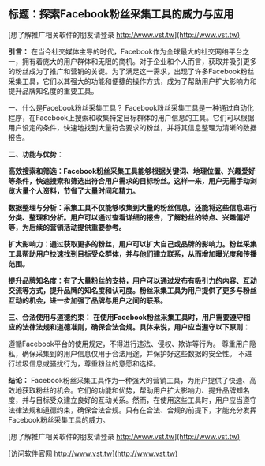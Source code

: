 ## **标题：探索Facebook粉丝采集工具的威力与应用**

[想了解推广相关软件的朋友请登录 http://www.vst.tw](http://www.vst.tw)

**引言：**
在当今社交媒体主导的时代，Facebook作为全球最大的社交网络平台之一，拥有着庞大的用户群体和无限的商机。对于企业和个人而言，获取并吸引更多的粉丝成为了推广和营销的关键。为了满足这一需求，出现了许多Facebook粉丝采集工具，它们以其强大的功能和便捷的操作方式，成为了帮助用户扩大影响力和提升品牌知名度的重要工具。

一、什么是Facebook粉丝采集工具？
Facebook粉丝采集工具是一种通过自动化程序，在Facebook上搜索和收集特定目标群体的用户信息的工具。它们可以根据用户设定的条件，快速地找到大量符合要求的粉丝，并将其信息整理为清晰的数据报告。

**二、功能与优势：**

**高效搜索和筛选：Facebook粉丝采集工具能够根据关键词、地理位置、兴趣爱好等条件，快速搜索和筛选出符合用户需求的目标粉丝。这样一来，用户无需手动浏览大量个人资料，节省了大量时间和精力。**

**数据整理与分析：采集工具不仅能够收集到大量的粉丝信息，还能将这些信息进行分类、整理和分析。用户可以通过查看详细的报告，了解粉丝的特点、兴趣偏好等，为后续的营销活动提供重要参考。**

**扩大影响力：通过获取更多的粉丝，用户可以扩大自己或品牌的影响力。粉丝采集工具帮助用户快速找到目标受众群体，并与他们建立联系，从而增加曝光度和传播范围。**

**提升品牌知名度：有了大量粉丝的支持，用户可以通过发布有吸引力的内容、互动交流等方式，提升品牌的知名度和认可度。粉丝采集工具为用户提供了更多与粉丝互动的机会，进一步加强了品牌与用户之间的联系。**

**三、合法使用与道德约束：**
**在使用Facebook粉丝采集工具时，用户需要遵守相应的法律法规和道德准则，确保合法合规。具体来说，用户应当遵守以下原则：**

遵循Facebook平台的使用规定，不得进行违法、侵权、欺诈等行为。
尊重用户隐私，确保采集到的用户信息仅用于合法用途，并保护好这些数据的安全性。
不进行垃圾信息或骚扰行为，尊重粉丝的意愿和选择。

**结论：**
Facebook粉丝采集工具作为一种强大的营销工具，为用户提供了快速、高效地获取粉丝的机会。它们的功能和优势，帮助用户扩大影响力、提升品牌知名度，并与目标受众建立良好的互动关系。然而，在使用这些工具时，用户应当遵守法律法规和道德约束，确保合法合规。只有在合法、合规的前提下，才能充分发挥Facebook粉丝采集工具的威力。

[想了解推广相关软件的朋友请登录 http://www.vst.tw](http://www.vst.tw)


[访问软件官网 http://www.vst.tw](http://www.vst.tw)
